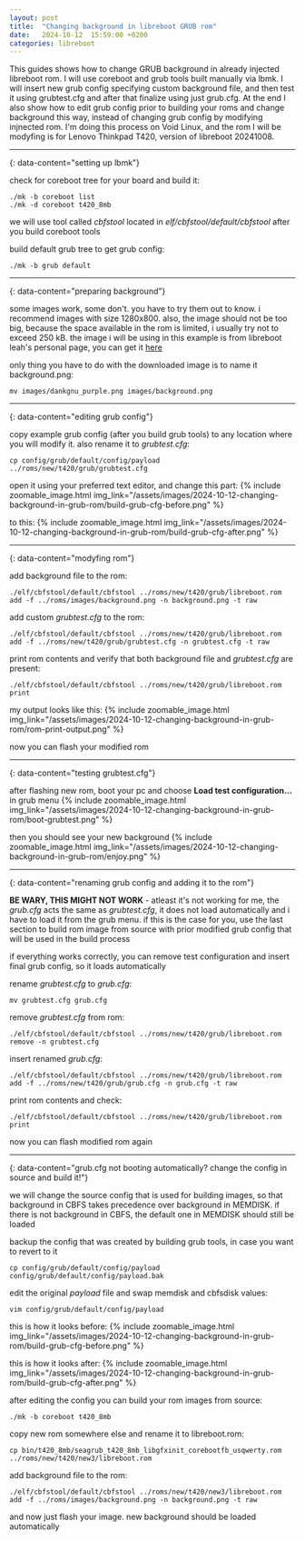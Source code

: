 ```yaml
---
layout: post
title:  "Changing background in libreboot GRUB rom"
date:   2024-10-12  15:59:00 +0200
categories: libreboot
---
```


This guides shows how to change GRUB background in already injected libreboot rom. I will use coreboot and grub tools built manually via lbmk. I will insert new grub config specifying custom background file, and then test it using grubtest.cfg and after that finalize using just grub.cfg. At the end I also show how to edit grub config prior to building your roms and change background this way, instead of changing grub config by modifying injnected rom. I'm doing this process on Void Linux, and the rom I will be modyfing is for Lenovo Thinkpad T420, version of libreboot 20241008.

---
{: data-content="setting up lbmk"}

check for coreboot tree for your board and build it:
```
./mk -b coreboot list
./mk -d coreboot t420_8mb
```

we will use tool called _cbfstool_ located in _elf/cbfstool/default/cbfstool_ after you build coreboot tools

build default grub tree to get grub config:
```
./mk -b grub default
```

---
{: data-content="preparing background"}

some images work, some don't. you have to try them out to know. i recommend images with size 1280x800. also, the image should not be too big, because the space available in the rom is limited, i usually try not to exceed 250 kB. the image i will be using in this example is from libreboot leah's personal page, you can get it [here](https://av.vimuser.org/dankgnu_purple.png)

only thing you have to do with the downloaded image is to name it background.png:
```
mv images/dankgnu_purple.png images/background.png
```

---
{: data-content="editing grub config"}

copy example grub config (after you build grub tools) to any location where you will modify it. also rename it to _grubtest.cfg_:
```
cp config/grub/default/config/payload ../roms/new/t420/grub/grubtest.cfg
```

open it using your preferred text editor, and change this part:
{% include zoomable_image.html img_link="/assets/images/2024-10-12-changing-background-in-grub-rom/build-grub-cfg-before.png" %}

to this:
{% include zoomable_image.html img_link="/assets/images/2024-10-12-changing-background-in-grub-rom/build-grub-cfg-after.png" %}

---
{: data-content="modyfing rom"}

add background file to the rom:
```
./elf/cbfstool/default/cbfstool ../roms/new/t420/grub/libreboot.rom add -f ../roms/images/background.png -n background.png -t raw
```

add custom _grubtest.cfg_ to the rom:
```
./elf/cbfstool/default/cbfstool ../roms/new/t420/grub/libreboot.rom add -f ../roms/new/t420/grub/grubtest.cfg -n grubtest.cfg -t raw
```

print rom contents and verify that both background file and _grubtest.cfg_ are present:
```
./elf/cbfstool/default/cbfstool ../roms/new/t420/grub/libreboot.rom print
```

my output looks like this:
{% include zoomable_image.html img_link="/assets/images/2024-10-12-changing-background-in-grub-rom/rom-print-output.png" %}

now you can flash your modified rom

---
{: data-content="testing grubtest.cfg"}

after flashing new rom, boot your pc and choose **Load test configuration...** in grub menu
{% include zoomable_image.html img_link="/assets/images/2024-10-12-changing-background-in-grub-rom/boot-grubtest.png" %}

then you should see your new background
{% include zoomable_image.html img_link="/assets/images/2024-10-12-changing-background-in-grub-rom/enjoy.png" %}

---
{: data-content="renaming grub config and adding it to the rom"}

**BE WARY, THIS MIGHT NOT WORK** - atleast it's not working for me, the _grub.cfg_ acts the same as _grubtest.cfg_, it does not load automatically and i have to load it from the grub menu. if this is the case for you, use the last section to build rom image from source with prior modified grub config that will be used in the build process

if everything works correctly, you can remove test configuration and insert final grub config, so it loads automatically

rename _grubtest.cfg_ to _grub.cfg_:
```
mv grubtest.cfg grub.cfg
```

remove _grubtest.cfg_ from rom:
```
./elf/cbfstool/default/cbfstool ../roms/new/t420/grub/libreboot.rom remove -n grubtest.cfg
```

insert renamed _grub.cfg_:
```
./elf/cbfstool/default/cbfstool ../roms/new/t420/grub/libreboot.rom add -f ../roms/new/t420/grub/grub.cfg -n grub.cfg -t raw
```

print rom contents and check:
```
./elf/cbfstool/default/cbfstool ../roms/new/t420/grub/libreboot.rom print
```

now you can flash modified rom again

---
{: data-content="grub.cfg not booting automatically? change the config in source and build it!"}

we will change the source config that is used for building images, so that background in CBFS takes precedence over background in MEMDISK. if there is not background in CBFS, the default one in MEMDISK should still be loaded

backup the config that was created by building grub tools, in case you want to revert to it
```
cp config/grub/default/config/payload config/grub/default/config/payload.bak
```

edit the original _payload_ file and swap memdisk and cbfsdisk values:
```
vim config/grub/default/config/payload
```

this is how it looks before:
{% include zoomable_image.html img_link="/assets/images/2024-10-12-changing-background-in-grub-rom/build-grub-cfg-before.png" %}

this is how it looks after:
{% include zoomable_image.html img_link="/assets/images/2024-10-12-changing-background-in-grub-rom/build-grub-cfg-after.png" %}

after editing the config you can build your rom images from source:
```
./mk -b coreboot t420_8mb
```

copy new rom somewhere else and rename it to libreboot.rom:
```
cp bin/t420_8mb/seagrub_t420_8mb_libgfxinit_corebootfb_usqwerty.rom ../roms/new/t420/new3/libreboot.rom 
```

add background file to the rom:
```
./elf/cbfstool/default/cbfstool ../roms/new/t420/new3/libreboot.rom add -f ../roms/images/background.png -n background.png -t raw
```

and now just flash your image. new background should be loaded automatically
